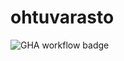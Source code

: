 # ohtuvarasto

![GHA workflow badge](https://github.com/ravioli-maul/ohtuvarasto/workflows/CI/badge.svg)
